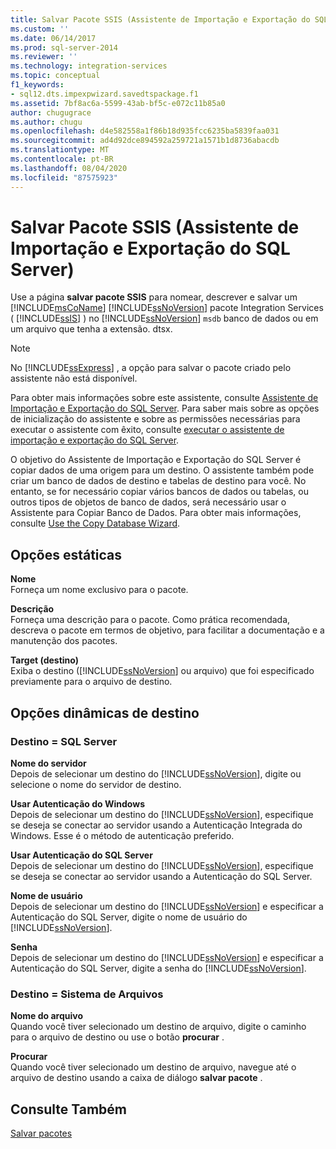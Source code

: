 ```yaml
---
title: Salvar Pacote SSIS (Assistente de Importação e Exportação do SQL Server) | Microsoft Docs
ms.custom: ''
ms.date: 06/14/2017
ms.prod: sql-server-2014
ms.reviewer: ''
ms.technology: integration-services
ms.topic: conceptual
f1_keywords:
- sql12.dts.impexpwizard.savedtspackage.f1
ms.assetid: 7bf8ac6a-5599-43ab-bf5c-e072c11b85a0
author: chugugrace
ms.author: chugu
ms.openlocfilehash: d4e582558a1f86b18d935fcc6235ba5839faa031
ms.sourcegitcommit: ad4d92dce894592a259721a1571b1d8736abacdb
ms.translationtype: MT
ms.contentlocale: pt-BR
ms.lasthandoff: 08/04/2020
ms.locfileid: "87575923"
---
```

# <a name="save-ssis-package-sql-server-import-and-export-wizard"></a>Salvar Pacote SSIS (Assistente de Importação e Exportação do SQL Server)
  Use a página **salvar pacote SSIS** para nomear, descrever e salvar um [!INCLUDE[msCoName](../../includes/msconame-md.md)] [!INCLUDE[ssNoVersion](../../includes/ssnoversion-md.md)] pacote Integration Services ( [!INCLUDE[ssIS](../../includes/ssis-md.md)] ) no [!INCLUDE[ssNoVersion](../../includes/ssnoversion-md.md)] `msdb` banco de dados ou em um arquivo que tenha a extensão. dtsx.  
  
> [!NOTE]  
>  No [!INCLUDE[ssExpress](../../includes/ssexpress-md.md)] , a opção para salvar o pacote criado pelo assistente não está disponível.  
  
 Para obter mais informações sobre este assistente, consulte [Assistente de Importação e Exportação do SQL Server](import-and-export-data-with-the-sql-server-import-and-export-wizard.md). Para saber mais sobre as opções de inicialização do assistente e sobre as permissões necessárias para executar o assistente com êxito, consulte [executar o assistente de importação e exportação do SQL Server](start-the-sql-server-import-and-export-wizard.md).  
  
 O objetivo do Assistente de Importação e Exportação do SQL Server é copiar dados de uma origem para um destino. O assistente também pode criar um banco de dados de destino e tabelas de destino para você. No entanto, se for necessário copiar vários bancos de dados ou tabelas, ou outros tipos de objetos de banco de dados, será necessário usar o Assistente para Copiar Banco de Dados. Para obter mais informações, consulte [Use the Copy Database Wizard](../../relational-databases/databases/use-the-copy-database-wizard.md).  
  
## <a name="static-options"></a>Opções estáticas  
 **Nome**  
 Forneça um nome exclusivo para o pacote.  
  
 **Descrição**  
 Forneça uma descrição para o pacote. Como prática recomendada, descreva o pacote em termos de objetivo, para facilitar a documentação e a manutenção dos pacotes.  
  
 **Target (destino)**  
 Exiba o destino ([!INCLUDE[ssNoVersion](../../includes/ssnoversion-md.md)] ou arquivo) que foi especificado previamente para o arquivo de destino.  
  
## <a name="target-dynamic-options"></a>Opções dinâmicas de destino  
  
### <a name="target--sql-server"></a>Destino = SQL Server  
 **Nome do servidor**  
 Depois de selecionar um destino do [!INCLUDE[ssNoVersion](../../includes/ssnoversion-md.md)], digite ou selecione o nome do servidor de destino.  
  
 **Usar Autenticação do Windows**  
 Depois de selecionar um destino do [!INCLUDE[ssNoVersion](../../includes/ssnoversion-md.md)], especifique se deseja se conectar ao servidor usando a Autenticação Integrada do Windows. Esse é o método de autenticação preferido.  
  
 **Usar Autenticação do SQL Server**  
 Depois de selecionar um destino do [!INCLUDE[ssNoVersion](../../includes/ssnoversion-md.md)], especifique se deseja se conectar ao servidor usando a Autenticação do SQL Server.  
  
 **Nome de usuário**  
 Depois de selecionar um destino do [!INCLUDE[ssNoVersion](../../includes/ssnoversion-md.md)] e especificar a Autenticação do SQL Server, digite o nome de usuário do [!INCLUDE[ssNoVersion](../../includes/ssnoversion-md.md)].  
  
 **Senha**  
 Depois de selecionar um destino do [!INCLUDE[ssNoVersion](../../includes/ssnoversion-md.md)] e especificar a Autenticação do SQL Server, digite a senha do [!INCLUDE[ssNoVersion](../../includes/ssnoversion-md.md)].  
  
### <a name="target--file-system"></a>Destino = Sistema de Arquivos  
 **Nome do arquivo**  
 Quando você tiver selecionado um destino de arquivo, digite o caminho para o arquivo de destino ou use o botão **procurar** .  
  
 **Procurar**  
 Quando você tiver selecionado um destino de arquivo, navegue até o arquivo de destino usando a caixa de diálogo **salvar pacote** .  
  
## <a name="see-also"></a>Consulte Também  
 [Salvar pacotes](../save-packages.md)  
  
  
